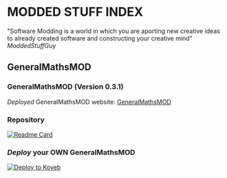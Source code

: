 # MODDED STUFF INDEX
"Software Modding is a world in which you are aporting new creative ideas to already created software and constructing your creative mind"
*ModdedStuffGuy*

## GeneralMathsMOD
### **GeneralMathsMOD** (Version 0.3.1)
*Deployed* GeneralMathsMOD website: [GeneralMathsMOD](https://generalm4ths.peroorep.repl.co/)
### Repository
[![Readme Card](https://github-readme-stats.vercel.app/api/pin/?username=moddedstuffguy&repo=GeneralMathsMOD&theme=synthwave)](https://github.com/moddedstuffguy/GeneralMathsMOD)
### *Deploy* your OWN GeneralMathsMOD
[![Deploy to Koyeb](https://www.koyeb.com/static/images/deploy/button.svg)](https://app.koyeb.com/deploy?type=git&frepository=github.com/moddedstuffguy/GeneralMathsMOD)
